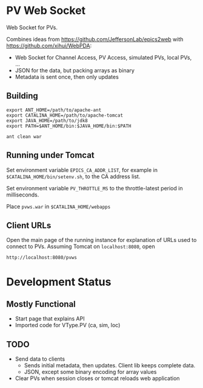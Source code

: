 PV Web Socket
=============

Web Socket for PVs.

Combines ideas from https://github.com/JeffersonLab/epics2web
with https://github.com/xihui/WebPDA:

 * Web Socket for Channel Access, PV Access, simulated PVs, local PVs, ...
 * JSON for the data, but packing arrays as binary
 * Metadata is sent once, then only updates


Building
--------

    export ANT_HOME=/path/to/apache-ant
    export CATALINA_HOME=/path/to/apache-tomcat
    export JAVA_HOME=/path/to/jdk8
    export PATH=$ANT_HOME/bin:$JAVA_HOME/bin:$PATH
    
    ant clean war

Running under Tomcat
--------------------

Set environment variable `EPICS_CA_ADDR_LIST`, for example in `$CATALINA_HOME/bin/setenv.sh`, to the CA address list.

Set environment variable `PV_THROTTLE_MS` to the throttle-latest period in milliseconds.

Place `pvws.war` in `$CATALINA_HOME/webapps`


Client URLs
-----------

Open the main page of the running instance for explanation
of URLs used to connect to PVs.
Assuming Tomcat on `localhost:8080`, open

    http://localhost:8080/pvws
    

Development Status
==================

Mostly Functional
-----------------

 * Start page that explains API
 * Imported code for VType.PV (ca, sim, loc)


TODO
----

 * Send data to clients
      - Sends initial metadata, then updates. Client lib keeps complete data.
      - JSON, except some binary encoding for array values
 * Clear PVs when session closes or tomcat reloads web application
